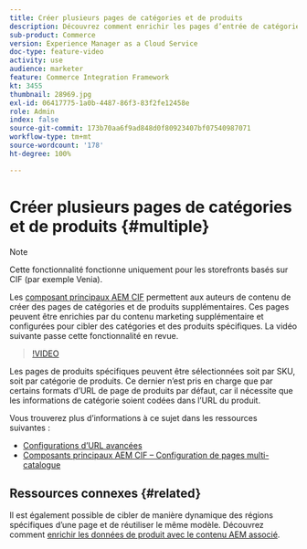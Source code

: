 ```yaml
---
title: Créer plusieurs pages de catégories et de produits
description: Découvrez comment enrichir les pages d’entrée de catégorie et de détails des produits avec du contenu marketing ciblé.
sub-product: Commerce
version: Experience Manager as a Cloud Service
doc-type: feature-video
activity: use
audience: marketer
feature: Commerce Integration Framework
kt: 3455
thumbnail: 28969.jpg
exl-id: 06417775-1a0b-4487-86f3-83f2fe12458e
role: Admin
index: false
source-git-commit: 173b70aa6f9ad848d0f80923407bf07540987071
workflow-type: tm+mt
source-wordcount: '178'
ht-degree: 100%

---
```


# Créer plusieurs pages de catégories et de produits {#multiple}

>[!NOTE]
>
> Cette fonctionnalité fonctionne uniquement pour les storefronts basés sur CIF (par exemple Venia).

Les [composant principaux AEM CIF](https://github.com/adobe/aem-core-cif-components) permettent aux auteurs de contenu de créer des pages de catégories et de produits supplémentaires. Ces pages peuvent être enrichies par du contenu marketing supplémentaire et configurées pour cibler des catégories et des produits spécifiques. La vidéo suivante passe cette fonctionnalité en revue.

>[!VIDEO](https://video.tv.adobe.com/v/28969/?quality=12)

Les pages de produits spécifiques peuvent être sélectionnées soit par SKU, soit par catégorie de produits. Ce dernier n’est pris en charge que par certains formats d’URL de page de produits par défaut, car il nécessite que les informations de catégorie soient codées dans l’URL du produit.

Vous trouverez plus d’informations à ce sujet dans les ressources suivantes :

- [Configurations d’URL avancées](../configuring/advanced-url-configuration.md)
- [Composants principaux AEM CIF – Configuration de pages multi-catalogue](https://github.com/adobe/aem-core-cif-components/wiki/configuration#multi-catalog-page-template-configuration)

## Ressources connexes {#related}

Il est également possible de cibler de manière dynamique des régions spécifiques d’une page et de réutiliser le même modèle. Découvrez comment [enrichir les données de produit avec le contenu AEM associé](./enrich-product-associated-content.md).
